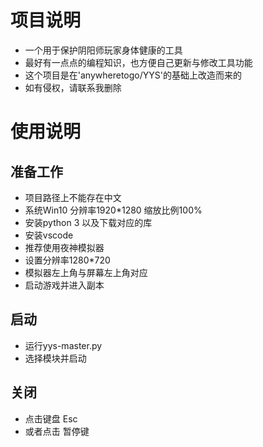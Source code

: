 <!--
 * @Author: your name
 * @Date: 2020-11-09 09:15:12
 * @LastEditTime: 2020-12-02 10:52:44
 * @LastEditors: Please set LastEditors
 * @Description: In User Settings Edit
 * @FilePath: \YYS-master\README.md
-->
# 项目说明
* 一个用于保护阴阳师玩家身体健康的工具
* 最好有一点点的编程知识，也方便自己更新与修改工具功能
* 这个项目是在'anywheretogo/YYS'的基础上改造而来的
* 如有侵权，请联系我删除
  
# 使用说明
## 准备工作
* 项目路径上不能存在中文
* 系统Win10 分辨率1920*1280 缩放比例100%
* 安装python 3 以及下载对应的库
* 安装vscode
* 推荐使用夜神模拟器
* 设置分辨率1280*720
* 模拟器左上角与屏幕左上角对应
* 启动游戏并进入副本
## 启动
* 运行yys-master.py
* 选择模块并启动
## 关闭
* 点击键盘 Esc
* 或者点击 暂停键

